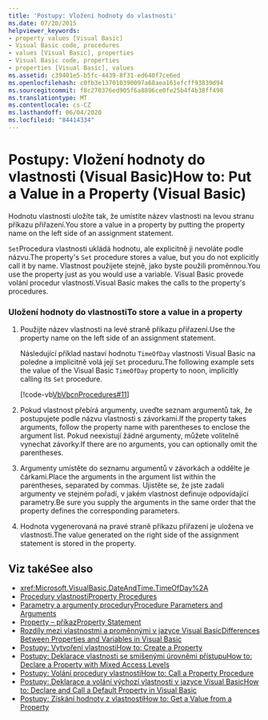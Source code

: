 ```yaml
---
title: 'Postupy: Vložení hodnoty do vlastnosti'
ms.date: 07/20/2015
helpviewer_keywords:
- property values [Visual Basic]
- Visual Basic code, procedures
- values [Visual Basic], properties
- Visual Basic code, properties
- properties [Visual Basic], values
ms.assetid: c39401e5-b5fc-4439-8f31-ed640f7ce6ed
ms.openlocfilehash: c0fb3e137010390097a68aea161efcff93839d94
ms.sourcegitcommit: f8c270376ed905f6a8896ce0fe25b4f4b38ff498
ms.translationtype: MT
ms.contentlocale: cs-CZ
ms.lasthandoff: 06/04/2020
ms.locfileid: "84414334"
---
```

# <a name="how-to-put-a-value-in-a-property-visual-basic"></a><span data-ttu-id="951b3-102">Postupy: Vložení hodnoty do vlastnosti (Visual Basic)</span><span class="sxs-lookup"><span data-stu-id="951b3-102">How to: Put a Value in a Property (Visual Basic)</span></span>
<span data-ttu-id="951b3-103">Hodnotu vlastnosti uložíte tak, že umístíte název vlastnosti na levou stranu příkazu přiřazení.</span><span class="sxs-lookup"><span data-stu-id="951b3-103">You store a value in a property by putting the property name on the left side of an assignment statement.</span></span>  
  
 <span data-ttu-id="951b3-104">`Set`Procedura vlastnosti ukládá hodnotu, ale explicitně ji nevoláte podle názvu.</span><span class="sxs-lookup"><span data-stu-id="951b3-104">The property's `Set` procedure stores a value, but you do not explicitly call it by name.</span></span> <span data-ttu-id="951b3-105">Vlastnost použijete stejně, jako byste použili proměnnou.</span><span class="sxs-lookup"><span data-stu-id="951b3-105">You use the property just as you would use a variable.</span></span> <span data-ttu-id="951b3-106">Visual Basic provede volání procedur vlastností.</span><span class="sxs-lookup"><span data-stu-id="951b3-106">Visual Basic makes the calls to the property's procedures.</span></span>  
  
### <a name="to-store-a-value-in-a-property"></a><span data-ttu-id="951b3-107">Uložení hodnoty do vlastnosti</span><span class="sxs-lookup"><span data-stu-id="951b3-107">To store a value in a property</span></span>  
  
1. <span data-ttu-id="951b3-108">Použijte název vlastnosti na levé straně příkazu přiřazení.</span><span class="sxs-lookup"><span data-stu-id="951b3-108">Use the property name on the left side of an assignment statement.</span></span>  
  
     <span data-ttu-id="951b3-109">Následující příklad nastaví hodnotu `TimeOfDay` vlastnosti Visual Basic na poledne a implicitně volá její `Set` proceduru.</span><span class="sxs-lookup"><span data-stu-id="951b3-109">The following example sets the value of the Visual Basic `TimeOfDay` property to noon, implicitly calling its `Set` procedure.</span></span>  
  
     [!code-vb[VbVbcnProcedures#11](~/samples/snippets/visualbasic/VS_Snippets_VBCSharp/VbVbcnProcedures/VB/Class1.vb#11)]  
  
2. <span data-ttu-id="951b3-110">Pokud vlastnost přebírá argumenty, uveďte seznam argumentů tak, že postupujete podle názvu vlastnosti s závorkami.</span><span class="sxs-lookup"><span data-stu-id="951b3-110">If the property takes arguments, follow the property name with parentheses to enclose the argument list.</span></span> <span data-ttu-id="951b3-111">Pokud neexistují žádné argumenty, můžete volitelně vynechat závorky.</span><span class="sxs-lookup"><span data-stu-id="951b3-111">If there are no arguments, you can optionally omit the parentheses.</span></span>  
  
3. <span data-ttu-id="951b3-112">Argumenty umístěte do seznamu argumentů v závorkách a oddělte je čárkami.</span><span class="sxs-lookup"><span data-stu-id="951b3-112">Place the arguments in the argument list within the parentheses, separated by commas.</span></span> <span data-ttu-id="951b3-113">Ujistěte se, že jste zadali argumenty ve stejném pořadí, v jakém vlastnost definuje odpovídající parametry.</span><span class="sxs-lookup"><span data-stu-id="951b3-113">Be sure you supply the arguments in the same order that the property defines the corresponding parameters.</span></span>  
  
4. <span data-ttu-id="951b3-114">Hodnota vygenerovaná na pravé straně příkazu přiřazení je uložena ve vlastnosti.</span><span class="sxs-lookup"><span data-stu-id="951b3-114">The value generated on the right side of the assignment statement is stored in the property.</span></span>  
  
## <a name="see-also"></a><span data-ttu-id="951b3-115">Viz také</span><span class="sxs-lookup"><span data-stu-id="951b3-115">See also</span></span>

- <xref:Microsoft.VisualBasic.DateAndTime.TimeOfDay%2A>
- [<span data-ttu-id="951b3-116">Procedury vlastnosti</span><span class="sxs-lookup"><span data-stu-id="951b3-116">Property Procedures</span></span>](./property-procedures.md)
- [<span data-ttu-id="951b3-117">Parametry a argumenty procedury</span><span class="sxs-lookup"><span data-stu-id="951b3-117">Procedure Parameters and Arguments</span></span>](./procedure-parameters-and-arguments.md)
- [<span data-ttu-id="951b3-118">Property – příkaz</span><span class="sxs-lookup"><span data-stu-id="951b3-118">Property Statement</span></span>](../../../language-reference/statements/property-statement.md)
- [<span data-ttu-id="951b3-119">Rozdíly mezi vlastnostmi a proměnnými v jazyce Visual Basic</span><span class="sxs-lookup"><span data-stu-id="951b3-119">Differences Between Properties and Variables in Visual Basic</span></span>](./differences-between-properties-and-variables.md)
- [<span data-ttu-id="951b3-120">Postupy: Vytvoření vlastnosti</span><span class="sxs-lookup"><span data-stu-id="951b3-120">How to: Create a Property</span></span>](./how-to-create-a-property.md)
- [<span data-ttu-id="951b3-121">Postupy: Deklarace vlastnosti se smíšenými úrovněmi přístupu</span><span class="sxs-lookup"><span data-stu-id="951b3-121">How to: Declare a Property with Mixed Access Levels</span></span>](./how-to-declare-a-property-with-mixed-access-levels.md)
- [<span data-ttu-id="951b3-122">Postupy: Volání procedury vlastnosti</span><span class="sxs-lookup"><span data-stu-id="951b3-122">How to: Call a Property Procedure</span></span>](./how-to-call-a-property-procedure.md)
- [<span data-ttu-id="951b3-123">Postupy: Deklarace a volání výchozí vlastnosti v jazyce Visual Basic</span><span class="sxs-lookup"><span data-stu-id="951b3-123">How to: Declare and Call a Default Property in Visual Basic</span></span>](./how-to-declare-and-call-a-default-property.md)
- [<span data-ttu-id="951b3-124">Postupy: Získání hodnoty z vlastnosti</span><span class="sxs-lookup"><span data-stu-id="951b3-124">How to: Get a Value from a Property</span></span>](./how-to-get-a-value-from-a-property.md)
